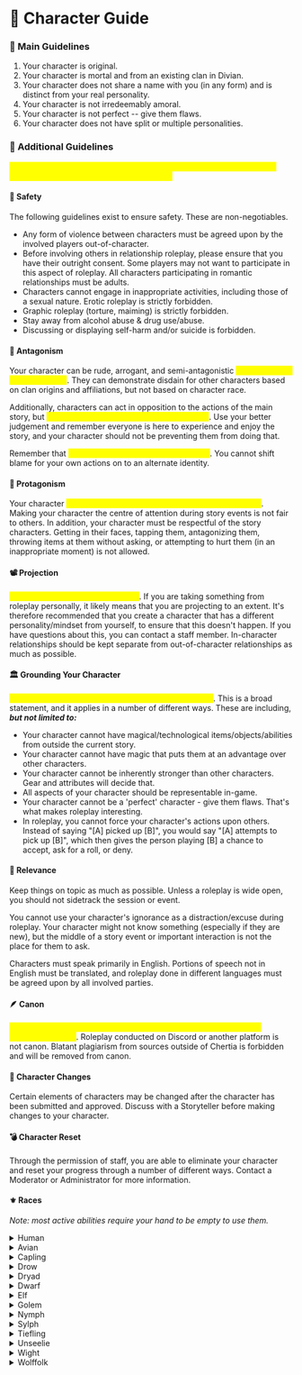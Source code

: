 # 📔 Character Guide

### **📕 Main Guidelines**

1. Your character is original.
2. Your character is mortal and from an existing clan in Divian.
3. Your character does not share a name with you (in any form) and is distinct from your real personality.
4. Your character is not irredeemably amoral.
5. Your character is not perfect -- give them flaws.
6. Your character does not have split or multiple personalities.

### 📘 Additional Guidelines

<mark style="color:yellow;">In general: be appropriate. Remember you are part of a community. And keep your character separate from yourself.</mark>

#### **🛑 Safety**

The following guidelines exist to ensure safety. These are non-negotiables.

* Any form of violence between characters must be agreed upon by the involved players out-of-character.
* Before involving others in relationship roleplay, please ensure that you have their outright consent. Some players may not want to participate in this aspect of roleplay. All characters participating in romantic relationships must be adults.
* Characters cannot engage in inappropriate activities, including those of a sexual nature. Erotic roleplay is strictly forbidden.
* Graphic roleplay (torture, maiming) is strictly forbidden.
* Stay away from alcohol abuse & drug use/abuse.
* Discussing or displaying self-harm and/or suicide is forbidden.

#### **🧙 Antagonism**

Your character can be rude, arrogant, and semi-antagonistic <mark style="color:yellow;">so long as they are not 'amoral'</mark>. They can demonstrate disdain for other characters based on clan origins and affiliations, but not based on character race.&#x20;

Additionally, characters can act in opposition to the actions of the main story, but <mark style="color:yellow;">should not act as a roadblock during events</mark>. Use your better judgement and remember everyone is here to experience and enjoy the story, and your character should not be preventing them from doing that.

Remember that <mark style="color:yellow;">you are responsible for your character</mark>. You cannot shift blame for your own actions on to an alternate identity.

#### **🦸 Protagonism**

Your character <mark style="color:yellow;">cannot try to act as the main protagonist of the story</mark>. Making your character the centre of attention during story events is not fair to others. In addition, your character must be respectful of the story characters. Getting in their faces, tapping them, antagonizing them, throwing items at them without asking, or attempting to hurt them (in an inappropriate moment) is not allowed.

#### **📽 Projection**

<mark style="color:yellow;">Do not project on to your character</mark>. If you are taking something from roleplay personally, it likely means that you are projecting to an extent. It's therefore recommended that you create a character that has a different personality/mindset from yourself, to ensure that this doesn't happen. If you have questions about this, you can contact a staff member. In-character relationships should be kept separate from out-of-character relationships as much as possible.

#### **🏛 Grounding Your Character**

<mark style="color:yellow;">Your character cannot be overpowered (god-modding)</mark>. This is a broad statement, and it applies in a number of different ways. These are including, _**but not limited to:**_

* Your character cannot have magical/technological items/objects/abilities from outside the current story.
* Your character cannot have magic that puts them at an advantage over other characters.
* Your character cannot be inherently stronger than other characters. Gear and attributes will decide that.
* All aspects of your character should be representable in-game.
* Your character cannot be a 'perfect' character - give them flaws. That's what makes roleplay interesting.
* In roleplay, you cannot force your character's actions upon others. Instead of saying "\[A] picked up \[B]", you would say "\[A] attempts to pick up \[B]", which then gives the person playing \[B] a chance to accept, ask for a roll, or deny.

#### **🤔 Relevance**

Keep things on topic as much as possible. Unless a roleplay is wide open, you should not sidetrack the session or event.

You cannot use your character's ignorance as a distraction/excuse during roleplay. Your character might not know something (especially if they are new), but the middle of a story event or important interaction is not the place for them to ask.

Characters must speak primarily in English. Portions of speech not in English must be translated, and roleplay done in different languages must be agreed upon by all involved parties.

#### **🪶 Canon**

<mark style="color:yellow;">Only roleplay conducted on the server or in a session thread can be considered canon</mark>. Roleplay conducted on Discord or another platform is not canon. Blatant plagiarism from sources outside of Chertia is forbidden and will be removed from canon.

#### 🧽 Character Changes

Certain elements of characters may be changed after the character has been submitted and approved. Discuss with a Storyteller before making changes to your character.

#### 💣 **Character Reset** <a href="#wiki_.1f4a3_character_reset" id="wiki_.1f4a3_character_reset"></a>

Through the permission of staff, you are able to eliminate your character and reset your progress through a number of different ways. Contact a Moderator or Administrator for more information.

#### ⚜️ Races

_Note: most active abilities require your hand to be empty to use them._

<details>

<summary>Human</summary>

* **Server Effects:** None.
* **Lifespan:** 70-100 years (child up until 18)
* **Height:** 135cm - 200cm
* **RP Difficulty:** 1/5

Humans can vary dramatically in personality, but they are generally self-interested and extremely social.

</details>

<details>

<summary>Avian</summary>

* **Server Effects:** Sneaking in the air allows them to do a 'double jump'.
* **Lifespan:** 100-130 years (child up until 18)
* **Height:** 140cm - 190cm
* **RP Difficulty:** 2/5

Avians are birdlike humanoids who typically wield great strength, but lack dexterity and endurance. Their personalities can vary greatly.

</details>

<details>

<summary>Capling</summary>

* **Server Effects:** Can sneak while in the air to dive bomb to the ground. Can also do a strong "punch" while sneaking to send their victims flying.
* **Lifespan:** 100-120 years (child up until 20)
* **Height:** 170cm - 200cm
* **RP Difficulty:** 3/5

Caplings are typically male. They are satyr-like creatures who often live in colder places, such as mountains or snowy taigas. They have hooves instead of feet. They are social creatures, however, and are very good at trading and bartering. They have higher deception, willpower, and dexterity, but also have lower strength.

</details>

<details>

<summary>Drow</summary>

* **Server Effects:** Are much more proficient with bows, but less so with melee weapons. Even more proficient in darker areas.
* **Lifespan:** 120-150 years (child up until 40)
* **Height:** 130cm - 190cm
* **RP Difficulty:** 3/5

Drow are elf variants who have grown acclimated to darker areas. They have grey-ish skin and typically like to remain underground. They are mischevious and often find it hard to socialize.

</details>

<details>

<summary>Dryad</summary>

* **Server Effects:** Can use photosynthesis to replenish hunger in the sunlight.
* **Lifespan:** 150-170 years (child up until 20)
* **Height:** 130cm - 160cm
* **RP Difficulty:** 1/5

Dryads are plant-based organisms. Unlike in popular mythology, Dryads on Chertia are not tied to a tree or other plant, but instead autonomous. Personalities can vary greatly.

</details>

<details>

<summary>Dwarf</summary>

* **Server Effects:** Have greatly reduced experience costs when using anvils. Can also scavenge raw materials while mining.
* **Lifespan:** 150-170 years (child up until 20)
* **Height:** 90cm - 130cm
* **RP Difficulty:** 2/5

Dwarves are usually low on intelligence and deception, but make up for it in willpower and their physical attributes. Headstrong and self-interested.

</details>

<details>

<summary>Elf</summary>

* **Server Effects:** Can focus (sneak) to remove all poison and wither effects, turning them into regeneration. Will do the same for anyone around them.
* **Lifespan:** 100-130 years (child up until 40)
* **Height:** 130cm - 190cm
* **RP Difficulty:** 3/5

Elves are typically very intelligent and deceptive. They are extremely self-interested and usually introverted.

</details>

<details>

<summary>Golem</summary>

* **Server Effects:** Consume redstone when they take damage as a means of 'repairing'. If they have no redstone, they will wither. Can consume normal food too.
* **Lifespan:** 200-300 years
* **Height:** 150cm - 180cm
* **RP Difficulty:** 4/5

Golems are an automaton-like race who have been imbued with souls. As a result, they carry a full range of emotion. They have higher strength and endurance, but much lower deception (max 3 deception, cannot lie unless it is to protect themselves or others from harm).

</details>

<details>

<summary>Nymph</summary>

* **Server Effects:** Can breathe underwater and can 'dash' while swimming (using sneak).
* **Lifespan:** 170-210 years (child up until 20)
* **Height:** 150cm - 190cm
* **RP Difficulty:** 1/5

Nymphs are typically extremely intelligent and agile, but lack physical strength. They are varied in personality.

</details>

<details>

<summary>Sylph</summary>

* **Server Effects:** Can propel themselves forward (by sneaking) while gliding with an elytra. Must land to recharge ability.
* **Lifespan:** 90-120 years (child up until 17)
* **Height:** 140cm - 190cm
* **RP Difficulty:** 2/5

Sylphs are typically very protective and intelligent. They may lack brute strength, but are deceptive and usually have more luck.

</details>

<details>

<summary>Tiefling</summary>

* **Server Effects:** Don't take any fire damage, instead gaining strength and speed. Can't go in water (unless they have Water Breathing).
* **Lifespan:** 100-150 years (child up until 16)
* **Height:** 150cm - 230cm
* **RP Difficulty:** 2/5

Tieflings' personalities can be extremely hard to describe, because they are often erratic. Usually (but not always) intelligent and deceptive, and have a great deal of physical strength.

</details>

<details>

<summary>Unseelie</summary>

* **Server Effects:** Can acquire 'souls' of monsters they kill, which they then consume. Cannot consume normal food.
* **Lifespan:** 100-150 years (child up until 20)
* **Height:** 120cm - 150cm
* **RP Difficulty:** 5/5

The Unseelie are a race of fairy-like creatures that seek to cause mayhem. They are notorious tricksters and are very deceptive. They have low strength, but high deception and intelligence.

</details>

<details>

<summary>Wight</summary>

* **Server Effects:** Can sneak to go invisible.
* **Lifespan:** 400-500 years (cannot be children)
* **Height:** 135cm - 200cm
* **RP Difficulty:** 4/5

Wights are undead humans who still inhabit their deceased bodies. They typically share similar attributes to their deceased counterparts, but with lower strength. They thrive off of hatred. Note that Wights cannot be former player characters.

</details>

<details>

<summary>Wolffolk</summary>

* **Server Effects:** Receive strength and resistance when they take damage. Can sneak to acquire night vision.
* **Lifespan:** 260-320 years (child up until 20)
* **Height:** 180cm - 230cm
* **RP Difficulty:** 3/5

Wolffolk are typically very closed-off and slow to trust others. They are strong, but lack dexterity and usually have rotten luck.

</details>
